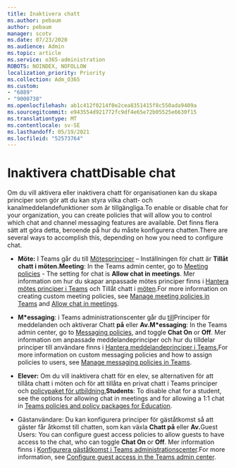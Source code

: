 ```yaml
---
title: Inaktivera chatt
ms.author: pebaum
author: pebaum
manager: scotv
ms.date: 07/23/2020
ms.audience: Admin
ms.topic: article
ms.service: o365-administration
ROBOTS: NOINDEX, NOFOLLOW
localization_priority: Priority
ms.collection: Adm_O365
ms.custom:
- "6889"
- "9000738"
ms.openlocfilehash: ab1c412f0214f0e2cea8351415f8c550ada9409a
ms.sourcegitcommit: e943554d921772fc9df4e65e72b05525e6630f15
ms.translationtype: MT
ms.contentlocale: sv-SE
ms.lasthandoff: 05/19/2021
ms.locfileid: "52573764"
---
```

# <a name="disable-chat"></a><span data-ttu-id="45b35-102">Inaktivera chatt</span><span class="sxs-lookup"><span data-stu-id="45b35-102">Disable chat</span></span>

<span data-ttu-id="45b35-103">Om du vill aktivera eller inaktivera chatt för organisationen kan du skapa principer som gör att du kan styra vilka chatt- och kanalmeddelandefunktioner som är tillgängliga.</span><span class="sxs-lookup"><span data-stu-id="45b35-103">To enable or disable chat for your organization, you can create policies that will allow you to control which chat and channel messaging features are available.</span></span> <span data-ttu-id="45b35-104">Det finns flera sätt att göra detta, beroende på hur du måste konfigurera chatten.</span><span class="sxs-lookup"><span data-stu-id="45b35-104">There are several ways to accomplish this, depending on how you need to configure chat.</span></span>

- <span data-ttu-id="45b35-105">**Möte:** I Teams går du till [Mötesprinciper](https://admin.teams.microsoft.com/) – Inställningen för chatt är **Tillåt chatt i möten.**</span><span class="sxs-lookup"><span data-stu-id="45b35-105">**Meeting**: In the Teams admin center, go to [Meeting policies](https://admin.teams.microsoft.com/) - The setting for chat is **Allow chat in meetings**.</span></span> <span data-ttu-id="45b35-106">Mer information om hur du skapar anpassade mötes principer finns i [Hantera mötes principer i Teams](/microsoftteams/meeting-policies-in-teams) och Tillåt chatt i [möten](/microsoftteams/meeting-policies-in-teams#allow-chat-in-meetings).</span><span class="sxs-lookup"><span data-stu-id="45b35-106">For more information on creating custom meeting policies, see [Manage meeting policies in Teams](/microsoftteams/meeting-policies-in-teams) and [Allow chat in meetings](/microsoftteams/meeting-policies-in-teams#allow-chat-in-meetings).</span></span>

- <span data-ttu-id="45b35-107">**M\*essaging**: i Teams administrationscenter går du [till](https://admin.teams.microsoft.com/)Principer för meddelanden och aktiverar Chatt **på** eller **Av.**</span><span class="sxs-lookup"><span data-stu-id="45b35-107">**M\*essaging**: In the Teams admin center, go to [Messaging policies](https://admin.teams.microsoft.com/), and toggle **Chat On** or **Off**.</span></span> <span data-ttu-id="45b35-108">Mer information om anpassade meddelandeprinciper och hur du tilldelar principer till användare finns i [Hantera meddelandeprinciper i Teams.](/microsoftteams/messaging-policies-in-teams)</span><span class="sxs-lookup"><span data-stu-id="45b35-108">For more information on custom messaging policies and how to assign policies to users, see [Manage messaging policies in Teams](/microsoftteams/messaging-policies-in-teams).</span></span>

- <span data-ttu-id="45b35-109">**Elever:** Om du vill inaktivera chatt för en elev, se alternativen för att tillåta chatt i möten och för att tillåta en privat chatt i Teams principer och [policypaket för utbildning.](/microsoftteams/policy-packages-edu)</span><span class="sxs-lookup"><span data-stu-id="45b35-109">**Students**: To disable chat for a student, see the options for allowing chat in meetings and for allowing a 1:1 chat in [Teams policies and policy packages for Education](/microsoftteams/policy-packages-edu).</span></span>

- <span data-ttu-id="45b35-110">Gästanvändare: Du kan konfigurera principer för gäståtkomst så att gäster får åtkomst till chatten, som kan växla **Chatt på** eller **Av.**</span><span class="sxs-lookup"><span data-stu-id="45b35-110">Guest Users: You can configure guest access policies to allow guests to have access to the chat, who can toggle **Chat On** or **Off**.</span></span> <span data-ttu-id="45b35-111">Mer information finns i [Konfigurera gäståtkomst i Teams administrationscenter](/microsoftteams/set-up-guests#configure-guest-access-in-the-teams-admin-center).</span><span class="sxs-lookup"><span data-stu-id="45b35-111">For more information, see [Configure guest access in the Teams admin center](/microsoftteams/set-up-guests#configure-guest-access-in-the-teams-admin-center).</span></span>




